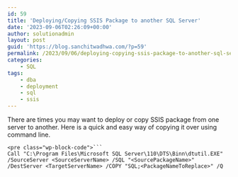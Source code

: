 ```yaml
---
id: 59
title: 'Deploying/Copying SSIS Package to another SQL Server'
date: '2023-09-06T02:26:09+00:00'
author: solutionadmin
layout: post
guid: 'https://blog.sanchitwadhwa.com/?p=59'
permalink: /2023/09/06/deploying-copying-ssis-package-to-another-sql-server/
categories:
    - SQL
tags:
    - dba
    - deployment
    - sql
    - ssis
---
```


There are times you may want to deploy or copy SSIS package from one server to another. Here is a quick and easy way of copying it over using command line.

```
<pre class="wp-block-code">```
Call "C:\Program Files\Microsoft SQL Server\110\DTS\Binn\dtutil.EXE" /SourceServer <SourceServerName> /SQL "<SourcePackageName>" /DestServer <TargetServerName> /COPY "SQL;<PackageNameToReplace>" /Q
```
```